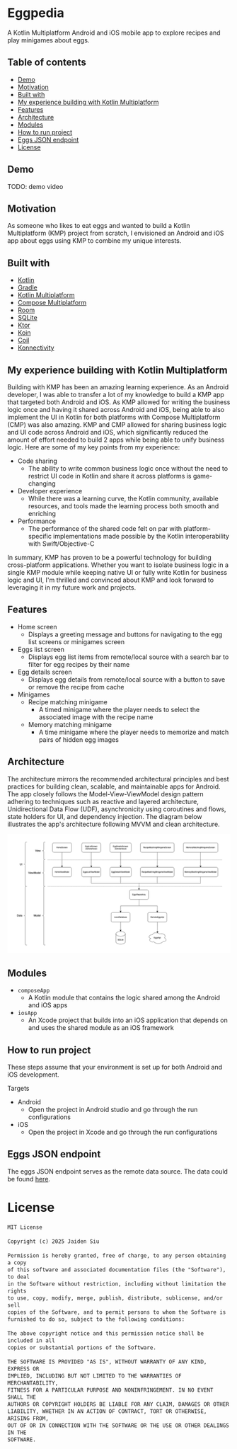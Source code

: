 # Eggpedia

A Kotlin Multiplatform Android and iOS mobile app to explore recipes and play minigames about eggs.

## Table of contents

- [Demo](#demo)
- [Motivation](#motivation)
- [Built with](#built-with)
- [My experience building with Kotlin Multiplatform](#my-experience-building-with-kotlin-multiplatform)
- [Features](#features)
- [Architecture](#architecture)
- [Modules](#modules)
- [How to run project](#how-to-run-project)
- [Eggs JSON endpoint](#eggs-json-endpoint)
- [License](#license)

## Demo

TODO: demo video

## Motivation

As someone who likes to eat eggs and wanted to build a Kotlin Multiplatform (KMP) project from scratch, I envisioned an Android and iOS app about eggs using KMP to combine my unique interests.

## Built with

- [Kotlin](https://kotlinlang.org/)
- [Gradle](https://gradle.org/)
- [Kotlin Multiplatform](https://www.jetbrains.com/kotlin-multiplatform/)
- [Compose Multiplatform](https://www.jetbrains.com/compose-multiplatform/)
- [Room](https://developer.android.com/kotlin/multiplatform/room)
- [SQLite](https://developer.android.com/kotlin/multiplatform/sqlite#sqlite-driver-implementations)
- [Ktor](https://ktor.io/)
- [Koin](https://insert-koin.io/)
- [Coil](https://coil-kt.github.io/coil/)
- [Konnectivity](https://github.com/mirego/konnectivity)

## My experience building with Kotlin Multiplatform

Building with KMP has been an amazing learning experience. As an Android developer, I was able to transfer a lot of my knowledge to build a KMP app that targeted both Android and iOS. As KMP allowed for writing the business logic once and having it shared across Android and iOS, being able to also implement the UI in Kotlin for both platforms with Compose Multiplatform (CMP) was also amazing. KMP and CMP allowed for sharing business logic and UI code across Android and iOS, which significantly reduced the amount of effort needed to build 2 apps while being able to unify business logic. Here are some of my key points from my experience:

- Code sharing
  - The ability to write common business logic once without the need to restrict UI code in Kotlin and share it across platforms is game-changing
- Developer experience
  - While there was a learning curve, the Kotlin community, available resources, and tools made the learning process both smooth and enriching
- Performance
  - The performance of the shared code felt on par with platform-specific implementations made possible by the Kotlin interoperability with Swift/Objective-C

In summary, KMP has proven to be a powerful technology for building cross-platform applications. Whether you want to isolate business logic in a single KMP module while keeping native UI or fully write Kotlin for business logic and UI, I'm thrilled and convinced about KMP and look forward to leveraging it in my future work and projects.

## Features

- Home screen
  - Displays a greeting message and buttons for navigating to the egg list screens or minigames screen
- Eggs list screen
  - Displays egg list items from remote/local source with a search bar to filter for egg recipes by their name
- Egg details screen
  - Displays egg details from remote/local source with a button to save or remove the recipe from cache
- Minigames
  - Recipe matching minigame
    - A timed minigame where the player needs to select the associated image with the recipe name
  - Memory matching minigame
    - A time minigame where the player needs to memorize and match pairs of hidden egg images

## Architecture

The architecture mirrors the recommended architectural principles and best practices for building clean, scalable, and maintainable apps for Android. The app closely follows the Model-View-ViewModel design pattern adhering to techniques such as reactive and layered architecture, Unidirectional Data Flow (UDF), asynchronicity using coroutines and flows, state holders for UI, and dependency injection. The diagram below illustrates the app's architecture following MVVM and clean architecture.

![architecture](images/architecture.drawio.png)

## Modules

- `composeApp`
  - A Kotlin module that contains the logic shared among the Android and iOS apps
- `iosApp`
  - An Xcode project that builds into an iOS application that depends on and uses the shared module as an iOS framework

## How to run project

These steps assume that your environment is set up for both Android and iOS development.

Targets

- Android
  - Open the project in Android studio and go through the run configurations
- iOS
  - Open the project in Xcode and go through the run configurations

## Eggs JSON endpoint

The eggs JSON endpoint serves as the remote data source. The data could be found [here](https://jaidensiu.vercel.app/eggs.json).

# License

```
MIT License

Copyright (c) 2025 Jaiden Siu

Permission is hereby granted, free of charge, to any person obtaining a copy
of this software and associated documentation files (the "Software"), to deal
in the Software without restriction, including without limitation the rights
to use, copy, modify, merge, publish, distribute, sublicense, and/or sell
copies of the Software, and to permit persons to whom the Software is
furnished to do so, subject to the following conditions:

The above copyright notice and this permission notice shall be included in all
copies or substantial portions of the Software.

THE SOFTWARE IS PROVIDED "AS IS", WITHOUT WARRANTY OF ANY KIND, EXPRESS OR
IMPLIED, INCLUDING BUT NOT LIMITED TO THE WARRANTIES OF MERCHANTABILITY,
FITNESS FOR A PARTICULAR PURPOSE AND NONINFRINGEMENT. IN NO EVENT SHALL THE
AUTHORS OR COPYRIGHT HOLDERS BE LIABLE FOR ANY CLAIM, DAMAGES OR OTHER
LIABILITY, WHETHER IN AN ACTION OF CONTRACT, TORT OR OTHERWISE, ARISING FROM,
OUT OF OR IN CONNECTION WITH THE SOFTWARE OR THE USE OR OTHER DEALINGS IN THE
SOFTWARE.
```
